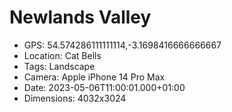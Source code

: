# Newlands Valley

- GPS: 54.574286111111114,-3.1698416666666667
- Location: Cat Bells
- Tags: Landscape
- Camera: Apple iPhone 14 Pro Max
- Date: 2023-05-06T11:00:01.000+01:00
- Dimensions: 4032x3024
